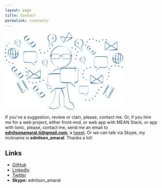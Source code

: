 ```yaml
---
layout: page
title: Contact
permalink: /contact/
---
```


![contato](/assets/img/contact.png)


If you've a suggestion, review or clain, please, contact me. Or, if you hire me for a web project, either front-end, or web app with MEAN Stack, or app with Ionic, please, contact me, send me an email to **ednilsonamaral.ti@gmail.com**, a [tweet](https://twitter.com/ednilsonaamaral). Or we can talk via Skype, my nickname is **ednilson_amaral**. Thanks a lot!


## Links  

* [GitHub](https://github.com/ednilsonamaral)  
* [LinkedIn](https://br.linkedin.com/in/ednilson-amaral-02a984106)  
* [Twitter](https://twitter.com/ednilsonaamaral)
* **Skype:** ednilson_amaral
